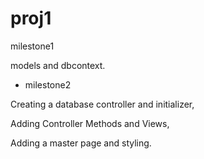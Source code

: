 # proj1
milestone1

models and dbcontext.

+ milestone2

Creating a database controller and initializer,

Adding Controller Methods and Views,

Adding a master page and styling.

